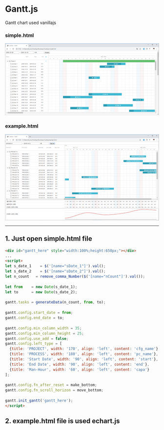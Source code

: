 # Gantt.js
Gantt chart used vanillajs
### simple.html
![simple](/sample.png)

### example.html
![example](/example.png)

<hr/>

## 1. Just open simple.html file

```HTML
<div id="gantt_here" style="width:100%;height:650px;"></div>
...
<script>
let s_date_1	= $('[name="sDate_1"]').val();
let s_date_2	= $('[name="sDate_2"]').val();
let n_count   = remove_comma_Number($('[name="nCount"]').val());

let from	= new Date(s_date_1);
let to		= new Date(s_date_2);

gantt.tasks = generateData(n_count, from, to);

gantt.config.start_date = from;
gantt.config.end_date = to;

gantt.config.min_column_width = 35;
gantt.config.min_column_height = 25;
gantt.config.use_add = false;
gantt.config.left_type = [
  {title: 'PROJECT', width: '170', align: 'left', content: 'cfg_name'},
  {title: 'PROCESS', width: '180', align: 'left', content: 'pc_name'},
  {title: 'Start Date', width: '90', align: 'left', content: 'start'},
  {title: 'End Date', width: '90', align: 'left', content: 'end'},
  {title: 'Man-Hour', width: '60', align: 'left', content: 'capa'}
];

gantt.config.fn_after_reset = make_bottom;
gantt.config.fn_scroll_horizon = move_bottom;

gantt.init_gantt('gantt_here');
</script>
```

## 2. example.html file is used echart.js
